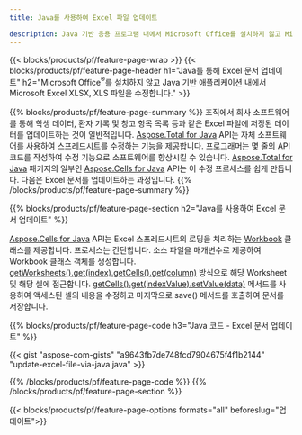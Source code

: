 ```yaml
---
title: Java를 사용하여 Excel 파일 업데이트 

description: Java 기반 응용 프로그램 내에서 Microsoft Office를 설치하지 않고 Microsoft Excel XLSX, XLS, CSV 문서를 편집합니다.
---
```


{{< blocks/products/pf/feature-page-wrap >}}
{{< blocks/products/pf/feature-page-header h1="Java를 통해 Excel 문서 업데이트" h2="Microsoft Office<sup>&reg;</sup>를 설치하지 않고 Java 기반 애플리케이션 내에서 Microsoft Excel XLSX, XLS 파일을 수정합니다." >}}

{{% blocks/products/pf/feature-page-summary %}}
조직에서 회사 소프트웨어를 통해 학생 데이터, 환자 기록 및 창고 항목 목록 등과 같은 Excel 파일에 저장된 데이터를 업데이트하는 것이 일반적입니다. [Aspose.Total for Java](https://products.aspose.com/total/java/) API는 자체 소프트웨어를 사용하여 스프레드시트를 수정하는 기능을 제공합니다. 프로그래머는 몇 줄의 API 코드를 작성하여 수정 기능으로 소프트웨어를 향상시킬 수 있습니다. [Aspose.Total for Java](https://products.aspose.com/total/java/) 패키지의 일부인 [Aspose.Cells for Java](https://products.aspose.com/cells/java/) API는 이 수정 프로세스를 쉽게 만듭니다. 다음은 Excel 문서를 업데이트하는 과정입니다.
{{% /blocks/products/pf/feature-page-summary  %}}

{{% blocks/products/pf/feature-page-section  h2="Java를 사용하여 Excel 문서 업데이트" %}}

[Aspose.Cells for Java](https://products.aspose.com/cells/java/) API는 Excel 스프레드시트의 로딩을 처리하는 [Workbook](https://reference.aspose.com/cells/java/com.aspose.cells/Workbook) 클래스를 제공합니다. 프로세스는 간단합니다. 소스 파일을 매개변수로 제공하여 Workbook 클래스 객체를 생성합니다. [getWorksheets().get(index).getCells().get(column)](https://reference.aspose.com/cells/java/com.aspose.cells/cells#Item%20(int)) 방식으로 해당 Worksheet 및 해당 셀에 접근합니다. [getCells().get(indexValue).setValue(data)](https://reference.aspose.com/cells/java/com.aspose.cells/cell#Value) 메서드를 사용하여 액세스된 셀의 내용을 수정하고 마지막으로 save() 메서드를 호출하여 문서를 저장합니다.

{{% blocks/products/pf/feature-page-code h3="Java 코드 - Excel 문서 업데이트" %}}

{{< gist "aspose-com-gists" "a9643fb7de748fcd7904675f4f1b2144" "update-excel-file-via-java.java" >}}

{{% /blocks/products/pf/feature-page-code  %}}
{{% /blocks/products/pf/feature-page-section %}}

{{< blocks/products/pf/feature-page-options formats="all" beforeslug="업데이트">}}